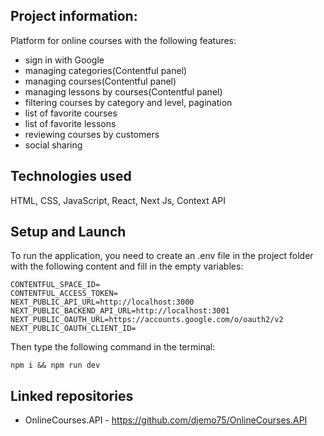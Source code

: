 ## Project information:

Platform for online courses with the following features:

- sign in with Google
- managing categories(Contentful panel)
- managing courses(Contentful panel)
- managing lessons by courses(Contentful panel)
- filtering courses by category and level, pagination
- list of favorite courses
- list of favorite lessons
- reviewing courses by customers
- social sharing

## Technologies used

HTML, CSS, JavaScript, React, Next Js, Context API

## Setup and Launch

To run the application, you need to create an .env file in the project folder with the following content and fill in the empty variables:
```
CONTENTFUL_SPACE_ID=
CONTENTFUL_ACCESS_TOKEN=
NEXT_PUBLIC_API_URL=http://localhost:3000
NEXT_PUBLIC_BACKEND_API_URL=http://localhost:3001
NEXT_PUBLIC_OAUTH_URL=https://accounts.google.com/o/oauth2/v2
NEXT_PUBLIC_OAUTH_CLIENT_ID=
```

Then type the following command in the terminal:
```
npm i && npm run dev
```

## Linked repositories

- OnlineCourses.API - https://github.com/djemo75/OnlineCourses.API
